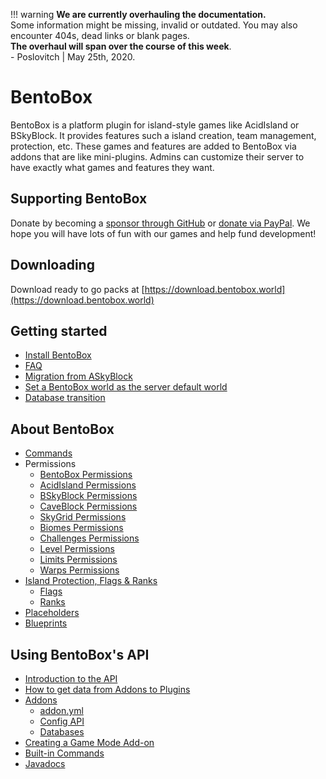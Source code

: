 !!! warning
    **We are currently overhauling the documentation.**  
    Some information might be missing, invalid or outdated.
    You may also encounter 404s, dead links or blank pages.  
    **The overhaul will span over the course of this week**.  
    - Poslovitch | May 25th, 2020.

# BentoBox

BentoBox is a platform plugin for island-style games like AcidIsland or BSkyBlock. It provides features such a island creation, team management, protection, etc. These games and features are added to BentoBox via addons that are like mini-plugins. Admins can customize their server to have exactly what games and features they want.

## Supporting BentoBox

Donate by becoming a [sponsor through GitHub](https://github.com/sponsors/tastybento) or [donate via PayPal](https://www.paypal.me/BentoBoxWorld). We hope you will have lots of fun with our games and help fund development!

## Downloading

Download ready to go packs at [https://download.bentobox.world](https://download.bentobox.world)

## Getting started
- [Install BentoBox](BentoBox/Install-Bentobox)
- [FAQ](FAQ)
- [Migration from ASkyBlock](Converter/index.md)
- [Set a BentoBox world as the server default world](BentoBox/Set-a-BentoBox-world-as-the-server-default-world)
- [Database transition](BentoBox/Database-transition)

## About BentoBox
- [Commands](BentoBox/Commands)
- Permissions
    - [BentoBox Permissions](BentoBox/Permissions)
    - [AcidIsland Permissions](gamemodes/AcidIsland/Permissions)
    - [BSkyBlock Permissions](gamemodes/BSkyBlock/Permissions)
    - [CaveBlock Permissions](gamemodes/CaveBlock/Permissions)
    - [SkyGrid Permissions](gamemodes/SkyGrid/Permissions)
    - [Biomes Permissions](addons/Biomes/#permissions)
    - [Challenges Permissions](addons/Challenges/Permissions)
    - [Level Permissions](addons/Level/Permissions)
    - [Limits Permissions](addons/Limits/Permissions)
    - [Warps Permissions](addons/Warps/Permissions)
- [Island Protection, Flags & Ranks](BentoBox/Island-Protection,-Flags-&-Ranks)
    - [Flags](BentoBox/Flags)
    - [Ranks](BentoBox/Island-Protection,-Flags-&-Ranks#ranks)
- [Placeholders](BentoBox/Placeholders)
- [Blueprints](BentoBox/Blueprints)

## Using BentoBox's API
- [Introduction to the API](BentoBox/Developer-Documentation)
- [How to get data from Addons to Plugins](BentoBox/Request-Handler-API---How-plugins-can-get-data-from-addons)
- [Addons](BentoBox/Getting-started-with-Addons)
    - [addon.yml](BentoBox/How-to-fill-in-the-addon_yml-file)
    - [Config API](BentoBox/Config-API)
    - [Databases](BentoBox/Database)
- [Creating a Game Mode Add-on](BentoBox/Creating-a-Game-Mode)
- [Built-in Commands](BentoBox/Built-in-Commands)
- [Javadocs](https://bentoboxworld.github.io/BentoBox)
